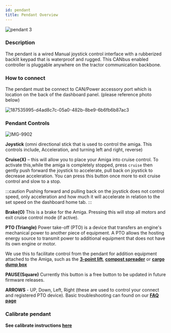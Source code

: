 ```yaml
---
id: pendant
title: Pendant Overview
---
```

![pendant 3](https://user-images.githubusercontent.com/64480560/210899367-c57a8bae-c450-4f71-bc68-5f05d337c896.jpg)

### Description

The pendant is a wired Manual joystick control interface with a
rubberized backlit keypad that is  waterproof and rugged. This
CANbus enabled controller is pluggable anywhere on the tractor
communication backbone.

### How to connect

The pendant must be connect to CAN/Power accessory port which is
location on the back of the dashboard panel. (please reference
photo below)

![187535995-d4ad8c7c-05a0-482b-8be9-6b6fb6b87ac3](https://user-images.githubusercontent.com/64480560/210901594-6733b85d-292b-4468-9c65-3e275ed1c6f5.png)

### Pendant Controls

![IMG-9902](https://user-images.githubusercontent.com/64480560/211636387-fa11f5ea-59b0-4506-8005-d99ab21f90c6.jpg)

**Joystick** (omni directional stick that is used to control the
amiga. This controls include, Acceleration, and turning left and
right, reverse)

**Cruise(X)** – this will allow you to place your Amiga into
cruise control. To activate this,while the amiga is completely
stopped, press `cruise` then gently push forward the joystick to
accelerate, pull back on joystick to decrease acceleration. You
can press this button once more to exit cruise control and slow
to a stop.

:::caution
Pushing forward and pulling back on the joystick does not control
speed, only acceleration and how much it will accelerate in
relation to the set speed on the dashboard home tab.
:::

**Brake(O)**
This is a brake for the Amiga. Pressing this will stop all motors
and exit cruise control mode (if active).

**PTO (Triangle)**
Power take-off (PTO) is a device that transfers an engine's
mechanical power to another piece of equipment. A PTO allows the
hosting energy source to transmit power to additional equipment
that does not have its own engine or motor.

We use this to facilitate control from the pendant for addition
equipment attached to the Amiga, such as the
[**3-point lift**](https://farm-ng.com/products/cat-zero-3-point-lift-kit),
[**compost spreader**](https://farm-ng.com/products/compost-spreader) or
[**cargo dump box**](https://farm-ng.com/products/kit-cargo-dump-box)

**PAUSE(Square)**
Currently this button is a free button to be updated in future
firmware releases.

**ARROWS** -  UP, Down, Left, Right (these are used to control
your connect and registered PTO device).
Basic troubleshooting can found on our
[**FAQ page**](../reference/faq)

### Calibrate pendant

**See calibrate instructions [here](/docs/amiga_quick_start/amiga-quick-start.md#calibrate-the-pendant)**
